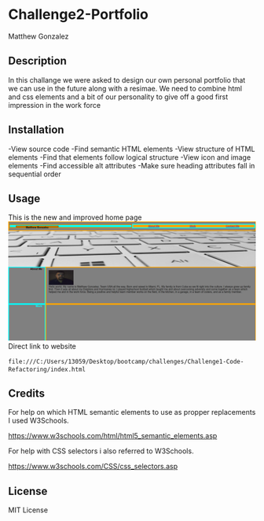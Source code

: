 # Challenge2-Portfolio
Matthew Gonzalez

## Description

In this challange we were asked to design our own personal portfolio that we can use in the future along with a resimae. We need to combine html and css elements and a bit of our personality to give off a good first impression in the work force

## Installation

-View source code
-Find semantic HTML elements
-View structure of HTML elements
-Find that elements follow logical structure
-View icon and image elements
-Find accessible alt attributes
-Make sure heading attributes fall in sequential order 

## Usage

This is the new and improved home page
<img src="./assets/images/portfolio.png">
Direct link to website

    file:///C:/Users/13059/Desktop/bootcamp/challenges/Challenge1-Code-Refactoring/index.html

## Credits

For help on which HTML semantic elements to use as propper replacements I used W3Schools.

https://www.w3schools.com/html/html5_semantic_elements.asp

For help with CSS selectors i also referred to W3Schools.

https://www.w3schools.com/CSS/css_selectors.asp


## License

MIT License

